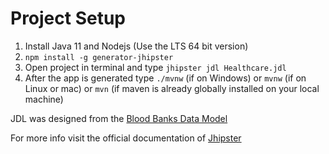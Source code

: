 # Project Setup 
1. Install Java 11 and Nodejs (Use the LTS 64 bit version)
1. `npm install -g generator-jhipster`
1. Open project in terminal and type `jhipster jdl Healthcare.jdl`
1. After the app is generated type `./mvnw` (if on Windows) or `mvnw` (if on Linux or mac) or `mvn` (if maven is already globally installed on your local machine)

JDL was designed from the [Blood Banks Data Model](http://www.databaseanswers.org/data_models/blood_banks/index.htm)

For more info visit the official documentation of [Jhipster](https://www.jhipster.tech/)

